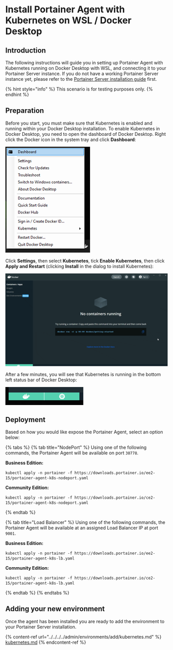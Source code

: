 # Install Portainer Agent with Kubernetes on WSL / Docker Desktop

## Introduction

The following instructions will guide you in setting up Portainer Agent with Kubernetes running on Docker Desktop with WSL, and connecting it to your Portainer Server instance. If you do not have a working Portainer Server instance yet, please refer to the [Portainer Server installation guide](../../server/kubernetes/wsl.md) first.

{% hint style="info" %}
This scenario is for testing purposes only.
{% endhint %}

## Preparation

Before you start, you must make sure that Kubernetes is enabled and running within your Docker Desktop installation. To enable Kubernetes in Docker Desktop, you need to open the dashboard of Docker Desktop. Right click the Docker icon in the system tray and click **Dashboard**:

![](../../../../.gitbook/assets/kube-wsl-1.png)

Click **Settings**, then select **Kubernetes**, tick **Enable Kubernetes**, then click **Apply and Restart** (clicking **Install** in the dialog to install Kubernetes):

![](../../../../.gitbook/assets/kube-wsl-2.gif)

After a few minutes, you will see that Kubernetes is running in the bottom left status bar of Docker Desktop:

![Docker is on the left, Kubernetes is on the right](../../../../.gitbook/assets/kube-wsl-4.png)

## Deployment

Based on how you would like expose the Portainer Agent, select an option below:

{% tabs %}
{% tab title="NodePort" %}
Using one of the following commands, the Portainer Agent will be available on port `30778`.

**Business Edition:**

```
kubectl apply -n portainer -f https://downloads.portainer.io/ee2-15/portainer-agent-k8s-nodeport.yaml
```

**Community Edition:**

```
kubectl apply -n portainer -f https://downloads.portainer.io/ce2-15/portainer-agent-k8s-nodeport.yaml
```
{% endtab %}

{% tab title="Load Balancer" %}
Using one of the following commands, the Portainer Agent will be available at an assigned Load Balancer IP at port `9001`.

**Business Edition:**

```
kubectl apply -n portainer -f https://downloads.portainer.io/ee2-15/portainer-agent-k8s-lb.yaml
```

**Community Edition:**

```
kubectl apply -n portainer -f https://downloads.portainer.io/ce2-15/portainer-agent-k8s-lb.yaml
```
{% endtab %}
{% endtabs %}

## Adding your new environment

Once the agent has been installed you are ready to add the environment to your Portainer Server installation.&#x20;

{% content-ref url="../../../../admin/environments/add/kubernetes.md" %}
[kubernetes.md](../../../../admin/environments/add/kubernetes.md)
{% endcontent-ref %}
